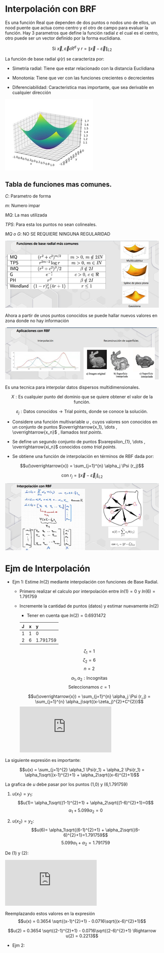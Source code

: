 # Interpolación con BRF

Es una función Real que dependen de dos puntos o nodos uno de ellos, un nood puente que actua como 
centro y el otro de campo para evaluar la función.
Hay 3 parametros que define la función radial $\varepsilon$ el cual es el centro, otro puede ser un
vector definido por la forma euclidiana.

$$\text{Si } \overrightarrow{x}, \overrightarrow{\varepsilon} \epsilon R^{d} \text{ y } r = \left \| \overrightarrow{x} - \overrightarrow{\varepsilon} \right \|_{L2}$$

La función de base radial $\psi (r)$ se caracteriza por:

- Simetria radial:
    Tiene que estar relacionado con la distancia Euclidiana

- Monotonia:
    Tiene que ver con las funciones crecientes o decrecientes

- Diferenciabilidad:
    Caracteristica mas importante, que sea derivable en cualquier dirección

![Alt text](Funciones%20de%20base%20radial.jpeg)

## Tabla de funciones mas comunes.
_C_: Parametro de forma

_m_: Numero impar

_MQ_: La mas utilizada

_TPS_: Para esta los puntos no sean colineales.

_MQ o G_: NO SE REQUIERE NINGUNA REGULARIDAD

![Alt text](Funciones%20de%20base%20radial%20mas%20comunes.jpeg)

Ahora a partir de unos puntos conocidos se puede hallar nuevos valores en zona donde no hay información

![Alt text](Aplicaciones%20con%20RBF.jpeg)

Es una tecnica para interpolar datos dispersos multidimensionales.

$$X: \text{Es cualquier punto del dominio que se quiere obtener el valor de la función.}$$

$${\varepsilon}_j: \text{Datos conocidos} \rightarrow  \text{Trial points, donde se conoce la solución}.$$

- Considere una función multivariable $u$ , cuyos valores son conocidos en un conjunto de puntos
$\overrightarrow{x_1}, \dots , \overrightarrow{x_n}$ , llamados _test points_.

- Se define un segundo conjunto de puntos $\varepsilon_{1}, \dots , \overrightarrow{xi_n}$ conocidos como _trial points_.

- Se obtiene una función de interpolación en términos de RBF dada por:

$$u(\overrightarrow{x}) = \sum_{j=1}^{n} \alpha_j \Psi (r_j)$$

$$\text{con } r_j = \left \| \overrightarrow{x} - \overrightarrow{\varepsilon}_j \right \|_{L2}$$

![Alt text](Interpolacion%20con%20RBF.jpeg)

# Ejm de Interpolación
- Ejm 1: Estime $ln(2)$ mediante interpolación con funciones de Base Radial.
    - Primero realizar el calculo por interpolación entre $ln(1) = 0$ y $ln(6) = 1.791759$
    - Incremente la cantidad de puntos (datos) y estimar nuevamente $ln(2)$
        * Tener en cuenta que $ln(2) = 0.6931472$

        | **J** | **x** | **y**    |
        |-------|:-----:|----------|
        | 1     | 1     | 0        |
        | 2     | 6     | 1.791759 |

        $$\zeta_1 = 1$$
        $$\zeta_2 = 6$$
        $$n = 2$$

        $$\alpha_1, \alpha_2: \text{Incognitas}$$
        $$\text{Seleccionamos } c = 1$$

        $$u(\overrightarrow{x}) = \sum_{j=1}^{n} \alpha_j \Psi (r_j) = \sum_{j=1}^{n} \alpha_j\sqrt{(x-\zeta_j)^{2}+C^{2}}$$
![Alt text](https://latex.codecogs.com/gif.latex?%5Cinline%20%5Cbg_white%20%5Cfn_jvn%20%5Chuge%20%5Cleft.%5Cbegin%7Bmatrix%7D%20%5CPsi%20%28r_1%29%20%3D%20%5Csqrt%7B%28x-%5Czeta_1%29%5E%7B2%7D&plus;C%5E%7B2%7D%7D%20%3D%20%5Csqrt%7B%28x-1%29%5E%7B2%7D&plus;1%7D%20%5C%5C%20%5CPsi%20%28r_2%29%20%3D%20%5Csqrt%7B%28x-%5Czeta_2%29%5E%7B2%7D&plus;C%5E%7B2%7D%7D%20%3D%20%5Csqrt%7B%28x-6%29%5E%7B2%7D&plus;1%7D%20%5Cend%7Bmatrix%7D%5Cright%5C%7D%20u%28x%29)

La siguiente expresión es importante:

$$u(x) = \sum_{j=1}^{2} \alpha_1 \Psi(r_1) + \alpha_2 \Psi(r_1) = \alpha_1\sqrt{(x-1)^{2}+1} + \alpha_2\sqrt{(x-6)^{2}+1}$$

La grafica de $u$ debe pasar por los puntos (1,0) y (6,1.791759)
1. $u(x_1) = y_1:$ 
$$u(1)= \alpha_1\sqrt{(1-1)^{2}+1} + \alpha_2\sqrt{(1-6)^{2}+1}=0$$
$$\alpha_1 + 5.099 \alpha_2 = 0$$

2. $u(x_2) = y_2:$ 
$$u(6)= \alpha_1\sqrt{(6-1)^{2}+1} + \alpha_2\sqrt{(6-6)^{2}+1}=1.791759$$
$$ 5.099 \alpha_1 + \alpha_2 = 1.791759$$

De (1) y (2):

![Alt text](https://latex.codecogs.com/gif.latex?%5Cinline%20%5Cbg_white%20%5Cfn_jvn%20%5CLARGE%20%5Cbegin%7Bbmatrix%7D%201%20%26%205.099%20%5C%5C%205.099%20%26%201%20%5Cend%7Bbmatrix%7D%20%5Cbegin%7Bbmatrix%7D%20%5Calpha_1%20%5C%5C%20%5Calpha_2%20%5Cend%7Bbmatrix%7D%20%3D%20%5Cbegin%7Bbmatrix%7D%200%20%5C%5C%201.791759%20%5Cend%7Bbmatrix%7D%20%5CRightarrow%20%5Cbegin%7Bmatrix%7D%20%5Calpha_1%20%3D%200.3654%20%5C%5C%20%5Calpha_2%20%3D%20-0.0716%20%5Cend%7Bmatrix%7D)

Reemplazando estos valores en la expresión
$$u(x) = 0.3654 \sqrt{(x-1)^{2}+1} - 0.0716\sqrt{(x-6)^{2}+1}$$

$$u(2) = 0.3654 \sqrt{(2-1)^{2}+1} - 0.0716\sqrt{(2-6)^{2}+1} \Rightarrow u(2) = 0.2213$$

- Ejm 2: